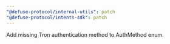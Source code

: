 ```yaml
---
"@defuse-protocol/internal-utils": patch
"@defuse-protocol/intents-sdk": patch
---
```


Add missing Tron authentication method to AuthMethod enum.
